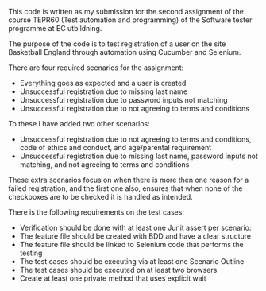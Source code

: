 This code is written as my submission for the second assignment of the course TEPR60 (Test automation and programming) of the Software tester programme at EC utbildning.

The purpose of the code is to test registration of a user on the site Basketball England through automation using Cucumber and Selenium.

There are four required scenarios for the assignment:
  - Everything goes as expected and a user is created
  - Unsuccessful registration due to missing last name
  - Unsuccessful registration due to password inputs not matching
  - Unsuccessful registration due to not agreeing to terms and conditions

To these I have added two other scenarios:
  - Unsuccessful registration due to not agreeing to terms and conditions, code of ethics and conduct, and age/parental requirement
  - Unsuccessful registration due to missing last name, password inputs not matching, and not agreeing to terms and conditions

These extra scenarios focus on when there is more then one reason for a failed registration, and the first one also, ensures that when none of the checkboxes are to be checked it is handled as intended.

There is the following requirements on the test cases:
  - Verification should be done with at least one Junit assert per scenario:
  - The feature file should be created with BDD and have a clear structure
  - The feature file should be linked to Selenium code that performs the testing
  - The test cases should be executing via at least one Scenario Outline
  - The test cases should be executed on at least two browsers
  - Create at least one private method that uses explicit wait

